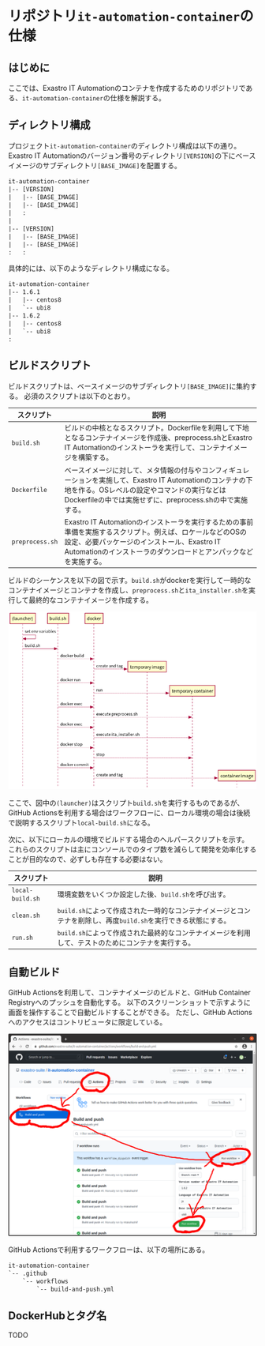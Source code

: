 # リポジトリ`it-automation-container`の仕様

## はじめに

ここでは、Exastro IT Automationのコンテナを作成するためのリポジトリである、`it-automation-container`の仕様を解説する。


## ディレクトリ構成

プロジェクト`it-automation-container`のディレクトリ構成は以下の通り。
Exastro IT Automationのバージョン番号のディレクトリ`[VERSION]`の下にベースイメージのサブディレクトリ`[BASE_IMAGE]`を配置する。


```
it-automation-container
|-- [VERSION]
|   |-- [BASE_IMAGE]
|   |-- [BASE_IMAGE]
|   :
|
|-- [VERSION]
|   |-- [BASE_IMAGE]
|   |-- [BASE_IMAGE]
:   :
```

具体的には、以下のようなディレクトリ構成になる。

```
it-automation-container
|-- 1.6.1
|   |-- centos8
|   `-- ubi8
|-- 1.6.2
|   |-- centos8
|   `-- ubi8
:
```


## ビルドスクリプト

ビルドスクリプトは、ベースイメージのサブディレクトリ`[BASE_IMAGE]`に集約する。
必須のスクリプトは以下のとおり。


| スクリプト      | 説明 |
| --------------- | ---- |
| `build.sh`      | ビルドの中核となるスクリプト。Dockerfileを利用して下地となるコンテナイメージを作成後、preprocess.shとExastro IT Automationのインストーラを実行して、コンテナイメージを構築する。 |
| `Dockerfile`    | ベースイメージに対して、メタ情報の付与やコンフィギュレーションを実施して、Exastro IT Automationのコンテナの下地を作る。OSレベルの設定やコマンドの実行などはDockerfileの中では実施せずに、preprocess.shの中で実施する。 |
| `preprocess.sh` | Exastro IT Automationのインストーラを実行するための事前準備を実施するスクリプト。例えば、ロケールなどのOSの設定、必要パッケージのインストール、Exastro IT Automationのインストーラのダウンロードとアンパックなどを実施する。 |

ビルドのシーケンスを以下の図で示す。`build.sh`がdockerを実行して一時的なコンテナイメージとコンテナを作成し、`preprocess.sh`と`ita_installer.sh`を実行して最終的なコンテナイメージを作成する。

![build-sequence](pics/build-sequence.png)

ここで、図中の`(launcher)`はスクリプト`build.sh`を実行するものであるが、GitHub Actionsを利用する場合はワークフローに、ローカル環境の場合は後続で説明するスクリプト`local-build.sh`になる。

次に、以下にローカルの環境でビルドする場合のヘルパースクリプトを示す。
これらのスクリプトは主にコンソールでのタイプ数を減らして開発を効率化することが目的なので、必ずしも存在する必要はない。

| スクリプト       | 説明 |
| ---------------- | ---- |
| `local-build.sh` | 環境変数をいくつか設定した後、`build.sh`を呼び出す。 |
| `clean.sh`       | `build.sh`によって作成された一時的なコンテナイメージとコンテナを削除し、再度`build.sh`を実行できる状態にする。 |
| `run.sh`         | `build.sh`によって作成された最終的なコンテナイメージを利用して、テストのためにコンテナを実行する。 |


## 自動ビルド

GitHub Actionsを利用して、コンテナイメージのビルドと、GitHub Container Registryへのプッシュを自動化する。
以下のスクリーンショットで示すように画面を操作することで自動ビルドすることができる。
ただし、GitHub Actionsへのアクセスはコントリビュータに限定している。

![build-sequence](pics/build-and-push.png)

GitHub Actionsで利用するワークフローは、以下の場所にある。

```
it-automation-container
`-- .github
    `-- workflows
        `-- build-and-push.yml
```


## DockerHubとタグ名

TODO
